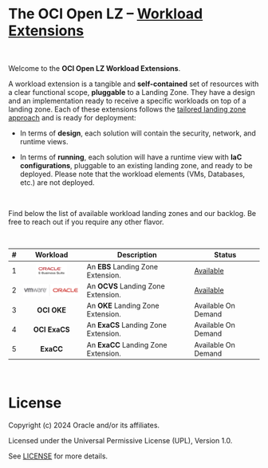 # **The OCI Open LZ &ndash; [Workload Extensions](#)**

&nbsp; 

Welcome to the **OCI Open LZ Workload Extensions**.  

A workload extension is a tangible and **self-contained** set of resources with a clear functional scope, **pluggable** to a Landing Zone. They have a design and an implementation ready to receive a specific workloads on top of a landing zone. Each of these extensions follows the [tailored landing zone approach](https://github.com/oracle-devrel/technology-engineering/tree/main/landing-zones/tailored_landing_zones) and is ready for deployment:

- In terms of **design**, each solution will contain the security, network, and runtime views. 

- In terms of **running**, each solution will have a runtime view with **IaC configurations**, pluggable to an existing landing zone, and ready to be deployed. Please note that the workload elements (VMs, Databases, etc.) are not deployed.

&nbsp; 

Find below the list of available workload landing zones and our backlog. Be free to reach out if you require any other flavor.

&nbsp; 

| # |  Workload  | Description | Status |
|:--:|:--:|---|---|
| 1 | [<img src="../commons/images/icon_ebs.jpg" height="25" align="center">](./ebs/)| An **EBS** Landing Zone Extension. | [Available](./ebs/) |
| 2 | [<img src="../commons/images/icon_ocvs.jpg" height="25" align="center">](./ocvs) | An **OCVS** Landing Zone Extension. | [Available](./ocvs/) |
| 3 | **OCI OKE** | An **OKE** Landing Zone Extension. | Available On Demand | 
| 4 | **OCI ExaCS** | An **ExaCS** Landing Zone Extension. | Available On Demand | 
| 5 | **ExaCC** | An **ExaCC** Landing Zone Extension. | Available On Demand | 


&nbsp; 
&nbsp; 

# License

Copyright (c) 2024 Oracle and/or its affiliates.

Licensed under the Universal Permissive License (UPL), Version 1.0.

See [LICENSE](/LICENSE.txt) for more details.
